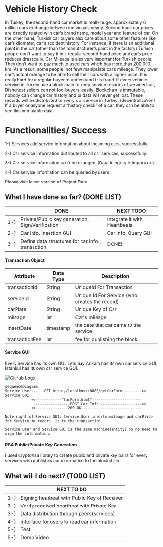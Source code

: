 # Vehicle History Check
In Turkey, the second-hand car market is really huge. Approximately 6 million cars exchange between individuals yearly. Second hand car prices are directly related with car’s brand name, model year and feature of car. On the other hand, Turkish car buyers also care about some other features like car’s kilometer, car’s accident history. For instance, if there is an additional paint in the car,(other than the manufacturer’s paint in the factory) Turkish people don’t want to buy it in a regular second-hand price and car’s price reduces drastically. Car Mileage is also very important for Turkish people. They don’t want to pay much to used cars which has more than 200.000 km. As a result, some people (not few) manipulate car’s mileage. They lower car’s actual mileage to be able to sell their cars with a higher price. It is really hard for a regular buyer to understand this fraud. 
If every vehicle service in Turkey use a blockchain to keep service records of serviced car, Dishonest sellers can not fool buyers, easily. Blockchain is immutable, nobody can change car history and or data will never get lost. These records will be distributed to every car service in Turkey. (decentralization) If a buyer or anyone request a “history check” of a car, they can be able to see this immutable data. 

# Functionalities/ Success 

1-) Services add service information about incoming cars, successfully.

2-) Car service information distributed to all car services, successfully.

3-) Car service information can’t be changed. (Data Integrity is important.) 

4-) Car service information can be queried by users.

Please visit latest version of Project Plan: 

## What I have done so far? (DONE LIST)

|                |DONE							 |NEXT TODO|
|----------------|-------------------------------|-----------------------------|
|1-)		|Private/Public key generation, Sign/Verification |Integrate it with Heartbeats           
|2-)          |     Car Info. Insertion GUI      | Car Info. Query GUI         |
|3-)          |Define data structures for car info. , transaction |DONE!|

#### Transaction Object

|      Attribute          |Data Type|Description|
|----------------|-------------------------------|-----------------------------|
|transactionId   | String| UniqueId For Transaction           
|serviceId|String|Unique Id For Service (who creates the record)
|carPlate       |     String    | Unique Key of Car         |
|mileage      |int|	Car's mileage |
|insertDate|timestamp|	the date that car came to the service |
|transactionFee |int     |	fee for publishing the block |


####  Service GUI
Every Service has its own GUI. Lets Say Ankara has its own car service GUI, Istanbul has its own car service GUI.  

![GitHub Logo](https://github.com/alperozdamar/alperozdamar_mpt_project5/car_gui_insert.png)

```mermaid
sequenceDiagram
Service User------GET http://localhost:8080/getCarForm--------->> Service GUI 
            <<------------"CarForm.html"-----------------------    
             -----------------POST Car Info.------------------->> 
            <<---------------200 OK----------------------------     

Note right of Service GUI: Service User inserts mileage and carPlate for Service to record  it to the transaction. 

Service User and Service GUI is the same machine(entity).So no need to sign the information. 
```
####  RSA Public/Private Key Generation
I used crypto/rsa library to create public and private key pairs for every services who publishes car information to the blockchain. 

## What will I do next? (TODO LIST)

|                |NEXT TO DO
|-------------|------------------------------------------------------------|
|1-)		  |Signing hearbeat with Public Key of Receiver
|3-)          |     Verify received heartbeat with Private Key         
|3-)          |     Data distribution through peers(services)       
|4-)          |     Interface for users to read car information      
|5-)          |Test
|5-)          |Demo Video 
